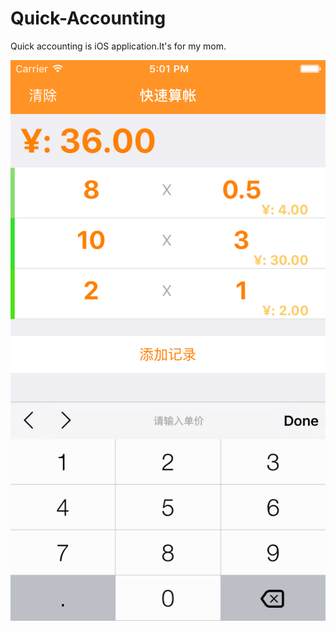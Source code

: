 # Quick-Accounting
Quick accounting is iOS application.It's for my mom.

![](https://github.com/qzs21/Quick-Accounting/raw/master/snapshot/snapshot.png)